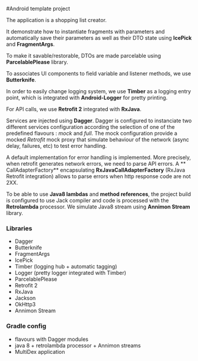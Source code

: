 #Android template project

The application is a shopping list creator.

It demonstrate how to instantiate fragments with parameters and automatically save their parameters as well as their DTO state using **IcePick** and **FragmentArgs**.

To make it savable/restorable, DTOs are made parcelable using **ParcelablePlease** library.

To associates UI components to field variable and listener methods, we use **Butterknife**.

In order to easily change logging system, we use **Timber** as a logging entry point, which is integrated with **Android-Logger** for pretty printing.

For API calls, we use **Retrofit 2** integrated with **RxJava**.

Services are injected using **Dagger**. Dagger is configured to instanciate two different services configuration according the selection of one of the predefined flavours : *mock* and *full*.
The mock configuration provide a mocked *Retrofit* mock proxy that simulate behaviour of the network (async delay, failures, etc) to test error handling.

A default implementation for error handling is implemented. More precisely, when retrofit generates network errors, we need to parse API errors. A ** CallAdapterFactory** encapsulating **RxJavaCallAdapterFactory** (RxJava Retrofit integration) allows to parse errors when http response code are not 2XX.

To be able to use **Java8 lambdas** and **method references**, the project build is configured to use Jack compiler and code is processed with the **Retrolambda** processor. We simulate Java8 stream using **Annimon Stream** library.

### Libraries
- Dagger
- Butterknife
- FragmentArgs
- IcePick
- Timber (logging hub + automatic tagging)
- Logger (pretty logger integrated with Timber)
- ParcelablePlease
- Retrofit 2
- RxJava
- Jackson
- OkHttp3
- Annimon Stream

### Gradle config
- flavours with Dagger modules
- java 8 + retrolambda processor + Annimon streams
- MultiDex application

